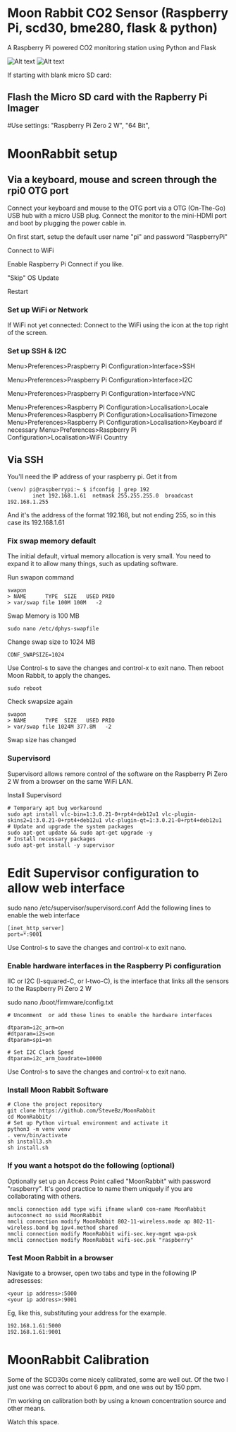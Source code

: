 # Moon Rabbit CO2 Sensor (Raspberry Pi, scd30, bme280, flask & python)
A Raspberry Pi powered CO2 monitoring station using Python and Flask  

![Alt text](Screenshot%202024-06-08%20091042.png)
![Alt text](Screenshot%202024-06-08%20091122.png)

If starting with blank micro SD card:
## Flash the Micro SD card with the Rapberry Pi Imager 
#Use settings: "Raspberry Pi Zero 2 W", "64 Bit", <inserted drive>

# MoonRabbit setup

## Via a keyboard, mouse and screen through the rpi0 OTG port
Connect your keyboard and mouse to the OTG port via a OTG (On-The-Go) USB hub with a micro USB plug. Connect the monitor to the mini-HDMI port and boot by plugging the power cable in.  

On first start, setup the default user name "pi" and password "RaspberryPi"

Connect to WiFi

Enable Raspberry Pi Connect if you like.

"Skip" OS Update

Restart

### Set up WiFi or Network
If WiFi not yet connected:
Connect to the WiFi using the icon at the top right of the screen.

### Set up SSH & I2C

Menu>Preferences>Praspberry Pi Configuration>Interface>SSH

Menu>Preferences>Praspberry Pi Configuration>Interface>I2C

Menu>Preferences>Praspberry Pi Configuration>Interface>VNC

Menu>Preferences>Raspberry Pi Configuration>Localisation>Locale
Menu>Preferences>Raspberry Pi Configuration>Localisation>Timezone
Menu>Preferences>Raspberry Pi Configuration>Localisation>Keyboard if necessary
Menu>Preferences>Raspberry Pi Configuration>Localisation>WiFi Country

## Via SSH


You'll need the IP address of your raspberry pi. Get it from
```
(venv) pi@raspberrypi:~ $ ifconfig | grep 192
        inet 192.168.1.61  netmask 255.255.255.0  broadcast 192.168.1.255
```
And it's the address of the format 192.168, but not ending 255, so in this case its 192.168.1.61


### Fix swap memory default
The initial default, virtual memory allocation is very small.  You need to expand it to allow many things, such as updating software.

Run swapon command
```
swapon
> NAME      TYPE  SIZE   USED PRIO
> var/swap file 100M 100M   -2
```
Swap Memory is 100 MB
```
sudo nano /etc/dphys-swapfile
```
Change swap size to 1024 MB
```
CONF_SWAPSIZE=1024
```
Use Control-s to save the changes and control-x to exit nano.
Then reboot Moon Rabbit, to apply the changes.
```
sudo reboot
```
Check swapsize again
```
swapon
> NAME      TYPE  SIZE   USED PRIO
> var/swap file 1024M 377.8M   -2
```
Swap size has changed

### Supervisord

Supervisord allows remore control of the software on the Raspberry Pi Zero 2 W from a browser on the same WiFi LAN.

Install Supervisord
```
# Temporary apt bug workaround
sudo apt install vlc-bin=1:3.0.21-0+rpt4+deb12u1 vlc-plugin-skins2=1:3.0.21-0+rpt4+deb12u1 vlc-plugin-qt=1:3.0.21-0+rpt4+deb12u1
# Update and upgrade the system packages
sudo apt-get update && sudo apt-get upgrade -y
# Install necessary packages
sudo apt-get install -y supervisor
```

# Edit Supervisor configuration to allow web interface
sudo nano /etc/supervisor/supervisord.conf
Add the following lines to enable the web interface
```
[inet_http_server]
port=*:9001
```
Use Control-s to save the changes and control-x to exit nano.
### Enable hardware interfaces in the Raspberry Pi configuration
IIC or I2C (I-squared-C, or I-two-C), is the interface that links all the sensors to the Raspberry Pi Zero 2 W

sudo nano /boot/firmware/config.txt

```
# Uncomment  or add these lines to enable the hardware interfaces

dtparam=i2c_arm=on
#dtparam=i2s=on
dtparam=spi=on

# Set I2C Clock Speed
dtparam=i2c_arm_baudrate=10000
```
Use Control-s to save the changes and control-x to exit nano.
### Install Moon Rabbit Software
```
# Clone the project repository
git clone https://github.com/SteveBz/MoonRabbit
cd MoonRabbit/
# Set up Python virtual environment and activate it
python3 -m venv venv
. venv/bin/activate
sh install3.sh
sh install.sh
```

### If you want a hotspot do the following (optional)

Optionally set up an Access Point called "MoonRabbit" with password "raspberry".  It's good practice to name them uniquely if you are collaborating with others. 

```
nmcli connection add type wifi ifname wlan0 con-name MoonRabbit autoconnect no ssid MoonRabbit
nmcli connection modify MoonRabbit 802-11-wireless.mode ap 802-11-wireless.band bg ipv4.method shared
nmcli connection modify MoonRabbit wifi-sec.key-mgmt wpa-psk
nmcli connection modify MoonRabbit wifi-sec.psk "raspberry"
```

### Test Moon Rabbit in a browser
Navigate to a browser, open two tabs and type in the following IP adresesses:
```
<your ip address>:5000
<your ip address>:9001
```
Eg, like this, substituting your address for the example.
```
192.168.1.61:5000
192.168.1.61:9001
```

# MoonRabbit Calibration

Some of the SCD30s come nicely calibrated, some are well out.  Of the two I just one was correct to about 6 ppm, and one was out by 150 ppm.

I'm working on calibration both by using a known concentration source and other means. 

Watch this space.
